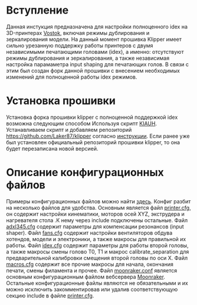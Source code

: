 # Вступление
Данная инстукция предназначена для настройки полноценного idex на 3D-принтерах [Vostok](https://k3d.tech/vostok), включая режимы дублирования и зеркалирования модели.
На данный момент прошивка Klipper имеет сильно урезанную поддержку работы принтеров с двумя независимыми печатающими головами (idex), а именно: отсутствуют режимы дублирования и зеркалирования, а также независимая настройка парамаметра input shaping для печатающих голов. В связи с этим был создан форк данной прошивки с внесением необходимых изменений для полноценной работы idex режимов.

# Установка прошивки
Установка форка прошивки klipper с полноценной поддержкой idex возможна следующим способом
Используя скрипт [KIAUH](https://github.com/th33xitus/kiauh).
Устанавливаем скрипт и добавляем репозиторий https://github.com/Laker87/klipper согласно [инструкции](https://github.com/th33xitus/kiauh/blob/master/klipper_repos.txt.example). Если ранее уже был установлен официальный репозиторий прошивки klipper, то она будет перезаписана новой версией. 

# Описание конфигурационных файлов
Примеры конфигурационных файлов можно найти [здесь](https://github.com/Laker87/klipper_config). Конфиг разбит на несколько файлов для удобства. 
Основным является файл [printer.cfg](https://github.com/Laker87/klipper_config/blob/master/printer.cfg), он содержит настройки кинематики, моторов осей XYZ, экструдера и нагревателя стола .К нему через include подключены остальные.
Файл [adxl345.cfg](https://github.com/Laker87/klipper_config/blob/master/adxl345.cfg) содержит параметры для компенсации резонансов (input shaper).
Файл [fans.cfg](https://github.com/Laker87/klipper_config/blob/master/fans.cfg) содержит настройки вентиляторов обдува хотендов, модели и электроники, а также макросы для правильной их работы.
Файл [idex.cfg](https://github.com/Laker87/klipper_config/blob/master/idex.cfg) содержит параметры для работы второй головы, а также макросы смены голово Т0, Т1 и макрос calibrate_separation для предварительной калибровки смещения второй головы по оси X.
Файл [macros.cfg](https://github.com/Laker87/klipper_config/blob/master/macros.cfg) содержит все прочие макросы для начала, окончания печати, смены филамента и прочее.
Файл [moonraker.conf](https://github.com/Laker87/klipper_config/blob/master/moonraker.conf) является основным конфигурационным файлом вебсервера [Moonraker](https://github.com/Arksine/moonraker).
Остальные конфигурационные файлы являются не обязательными и их можно исключить закомментировав или удалив соответствующую секцию include в файле [printer.cfg](https://github.com/Laker87/klipper_config/blob/master/printer.cfg).
